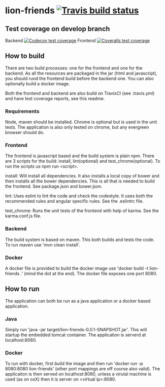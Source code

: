 # lion-friends [![Travis build status](https://img.shields.io/travis/triberraar/lion-friends/develop.svg)](https://travis-ci.org/triberraar/lion-friends)
## Test coverage on develop branch
Backend [![Codecov test coverage](https://img.shields.io/codecov/c/github/triberraar/lion-friends/develop.svg)](https://codecov.io/github/triberraar/lion-friends?branch=develop)
Frontend [![Coveralls test coverage](https://img.shields.io/coveralls/triberraar/lion-friends/develop.svg)](https://coveralls.io/github/triberraar/lion-friends?branch=develop)

## How to build
There are two build processes: one for the frontend and one for the backend. As all the resources are packaged in the jar (html and javascript), you should rund the frontend build before the backend one.
You can also optionally build a docker image.

Both the frontend and backend are also build on TravisCI (see .travis.yml) and have test coverage reports, see this readme.

### Requirements
Node, maven should be installed. Chrome is optional but is used in the unit tests. The application is also only tested on chrome, but any evergreen browser should do.

### Frontend
The frontend is javascript based and the build system is plain npm. There are 3 scripts for the build: install, lint(optional) and test_chrome(optional). To run the scripts us npm run &lt;script&gt;.

install: Will install all dependencies. It also installs a local copy of bower and then installs all the bower dependencies. This is all that is needed to build the frontend. See package.json and bower.json.

lint: Uses eslint to lint the code and check the codestyle. It uses both the recommended rules and angular specific rules. See the .eslintrc file.

test_chrome: Runs the unit tests of the frontend with help of karma. See the karma.conf.js file.
### Backend
The build system is based on maven. This both builds and tests the code. To run maven use 'mvn clean install'.

### Docker
A docker file is provided to build the docker image use 'docker build -t lion-friends .' (mind the dot at the end). The docker file exposes one port 8080.

## How to run
The application can both be run as a java application or a docker based application.

### Java
Simply run 'java -jar target/lion-friends-0.0.1-SNAPSHOT.jar'. This will startup the embedded tomcat container. The application is serverd at localhost:8080.

### Docker
To run with docker, first build the image and then run 'docker run -p 8080:8080 lion-friends' (other port mappings are off course also valid). The applicaiton is then served on localhost:8080, unless a virutal machine is used (as on osX) then it is server on &lt;virtual ip&gt;:8080.


